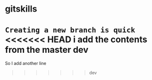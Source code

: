 # gitskills
```Creating a new branch is quick```
<<<<<<< HEAD
i add the contents from the master dev
=======
So I add another line
>>>>>>> dev
